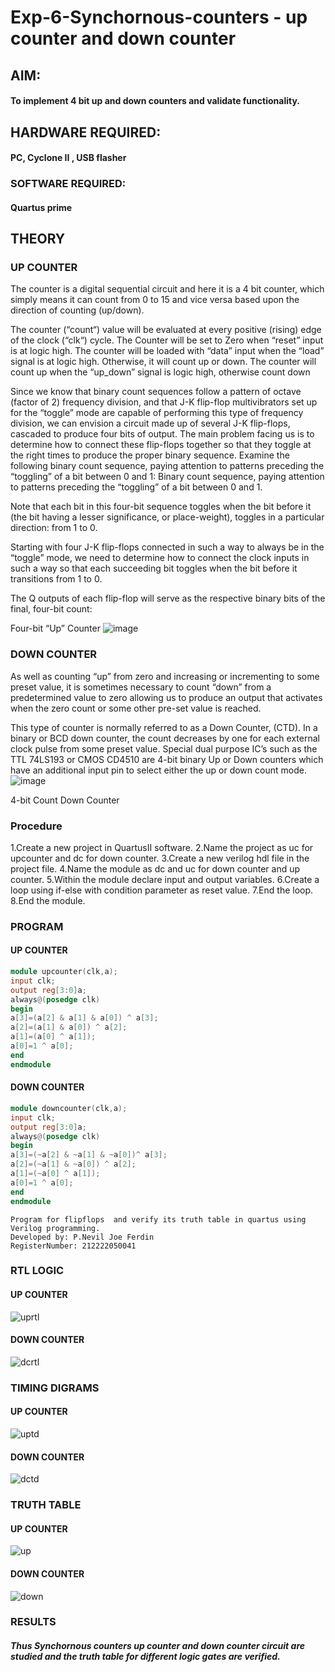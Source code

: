 # Exp-6-Synchornous-counters - up counter and down counter 
## AIM:
#### To implement 4 bit up and down counters and validate  functionality.
## HARDWARE REQUIRED: 
####  PC, Cyclone II , USB flasher
### SOFTWARE REQUIRED:  
#### Quartus prime
## THEORY 

### UP COUNTER 
The counter is a digital sequential circuit and here it is a 4 bit counter, which simply means it can count from 0 to 15 and vice versa based upon the direction of counting (up/down). 

The counter (“count“) value will be evaluated at every positive (rising) edge of the clock (“clk“) cycle.
The Counter will be set to Zero when “reset” input is at logic high.
The counter will be loaded with “data” input when the “load” signal is at logic high. Otherwise, it will count up or down.
The counter will count up when the “up_down” signal is logic high, otherwise count down

Since we know that binary count sequences follow a pattern of octave (factor of 2) frequency division, and that J-K flip-flop multivibrators set up for the “toggle” mode are capable of performing this type of frequency division, we can envision a circuit made up of several J-K flip-flops, cascaded to produce four bits of output.
The main problem facing us is to determine how to connect these flip-flops together so that they toggle at the right times to produce the proper binary sequence.
Examine the following binary count sequence, paying attention to patterns preceding the “toggling” of a bit between 0 and 1:
Binary count sequence, paying attention to patterns preceding the “toggling” of a bit between 0 and 1.

Note that each bit in this four-bit sequence toggles when the bit before it (the bit having a lesser significance, or place-weight), toggles in a particular direction: from 1 to 0.



 
 

Starting with four J-K flip-flops connected in such a way to always be in the “toggle” mode, we need to determine how to connect the clock inputs in such a way so that each succeeding bit toggles when the bit before it transitions from 1 to 0.

The Q outputs of each flip-flop will serve as the respective binary bits of the final, four-bit count:

 
 

Four-bit “Up” Counter
![image](https://user-images.githubusercontent.com/36288975/169644758-b2f4339d-9532-40c5-af40-8f4f8c942e2c.png)



### DOWN COUNTER 

As well as counting “up” from zero and increasing or incrementing to some preset value, it is sometimes necessary to count “down” from a predetermined value to zero allowing us to produce an output that activates when the zero count or some other pre-set value is reached.

This type of counter is normally referred to as a Down Counter, (CTD). In a binary or BCD down counter, the count decreases by one for each external clock pulse from some preset value. Special dual purpose IC’s such as the TTL 74LS193 or CMOS CD4510 are 4-bit binary Up or Down counters which have an additional input pin to select either the up or down count mode.
![image](https://user-images.githubusercontent.com/36288975/169644844-1a14e123-7228-4ed8-81a9-eb937dff4ac8.png)


4-bit Count Down Counter
### Procedure
1.Create a new project in QuartusII software. 
2.Name the project as uc for upcounter and dc for down counter. 
3.Create a new verilog hdl file in the project file. 
4.Name the module as dc and uc for down counter and up counter.
5.Within the module declare input and output variables.
6.Create a loop using if-else with condition parameter as reset value. 
7.End the loop.
8.End the module.



### PROGRAM 
#### UP COUNTER 
```verilog
module upcounter(clk,a);
input clk;
output reg[3:0]a;
always@(posedge clk)
begin
a[3]=(a[2] & a[1] & a[0]) ^ a[3];
a[2]=(a[1] & a[0]) ^ a[2];
a[1]=(a[0] ^ a[1]);
a[0]=1 ^ a[0];
end
endmodule
```
#### DOWN COUNTER 
```verilog
module downcounter(clk,a);
input clk;
output reg[3:0]a;
always@(posedge clk)
begin
a[3]=(~a[2] & ~a[1] & ~a[0])^ a[3];
a[2]=(~a[1] & ~a[0]) ^ a[2];
a[1]=(~a[0] ^ a[1]);
a[0]=1 ^ a[0];
end
endmodule
```
```
Program for flipflops  and verify its truth table in quartus using Verilog programming.
Developed by: P.Nevil Joe Ferdin
RegisterNumber: 212222050041 
```






### RTL LOGIC

#### UP COUNTER 
![uprtl](https://github.com/nevil-ferdin/Exp-7-Synchornous-counters-/assets/115524975/10c72f0c-8af3-4070-8670-5032fdab64d2)

#### DOWN COUNTER 

![dcrtl](https://github.com/nevil-ferdin/Exp-7-Synchornous-counters-/assets/115524975/d86bebea-b116-4d96-85e2-3ba8cd082e42)









### TIMING DIGRAMS

#### UP COUNTER 
![uptd](https://github.com/nevil-ferdin/Exp-7-Synchornous-counters-/assets/115524975/a7e882cc-c146-4e5f-abf2-f35feb4ebeee)


#### DOWN COUNTER 

![dctd](https://github.com/nevil-ferdin/Exp-7-Synchornous-counters-/assets/115524975/e86c3d7e-3bd5-408c-b1dd-3e9268a5c9f8)




### TRUTH TABLE 

#### UP COUNTER 
![up](https://github.com/nevil-ferdin/Exp-7-Synchornous-counters-/assets/115524975/d8009088-8189-4cc6-a832-8f2074241fb3)


#### DOWN COUNTER
![down](https://github.com/nevil-ferdin/Exp-7-Synchornous-counters-/assets/115524975/cdd6a394-3be7-411a-8ff2-48a9cbdd9ecc)





### RESULTS 
##### Thus Synchornous counters up counter and down counter circuit are studied and the truth table for different logic gates are verified.
